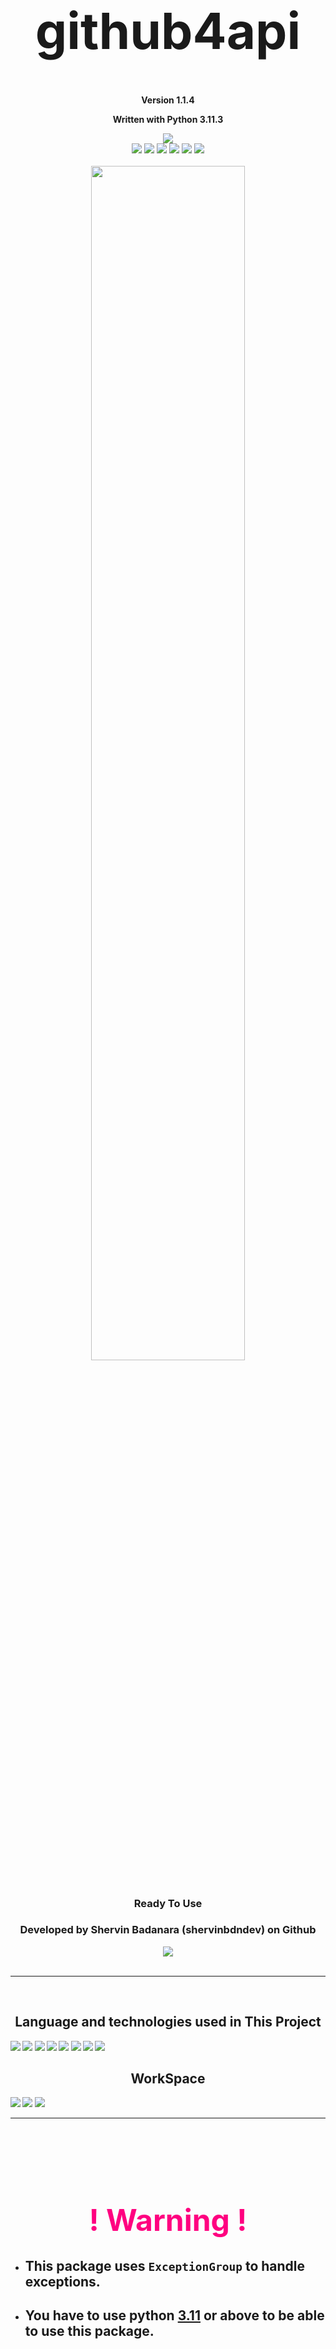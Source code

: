 <h1 align='center' style="font-size:5rem"><b>github4api</b></h1>
<p align='center'><b>Version 1.1.4</b></p>
<p align='center'><b>Written with Python 3.11.3</b></p>
<div align="center">
    <div align="center">
        <img src="https://img.shields.io/github/license/shervinbdndev/github4api.svg"></img>
    </div>
    <img src="https://img.shields.io/github/forks/shervinbdndev/github4api.svg"></img>
    <img src="https://img.shields.io/github/stars/shervinbdndev/github4api.svg"></img>
    <img src="https://img.shields.io/github/watchers/shervinbdndev/github4api.svg"></img>
    <img src="https://img.shields.io/github/issues-pr/shervinbdndev/github4api.svg"></img>
    <img src="https://img.shields.io/github/issues-pr-closed/shervinbdndev/github4api.svg"></img>
    <img src="https://img.shields.io/github/downloads/shervinbdndev/github4api/total.svg"></img>
</div>
<br>
<div align="center">
    <img style="display:block;margin-left:auto;margin-right:auto;width:70%;" src="https://github-readme-stats.vercel.app/api/pin/?username=shervinbdndev&repo=github4api&theme=dracula"></img>
</div>
<br>
<h3 align='center'>Ready To Use</h3>
<h3 align='center'>Developed by Shervin Badanara (shervinbdndev) on Github</h3>
<div align="center">
    <img src="https://forthebadge.com/images/badges/made-with-python.svg"></img>
</div>
<br>
<hr>
<br>
<h2 align='center'><b>Language and technologies used in This Project</h2>
<img src="https://img.shields.io/badge/Python-14354C?style=for-the-badge&logo=python&logoColor=white"></img>
<img src="https://img.shields.io/badge/Google_chrome-4285F4?style=for-the-badge&logo=Google-chrome&logoColor=white"></img>
<img src="https://img.shields.io/badge/Visual_Studio_Code-0078D4?style=for-the-badge&logo=visual%20studio%20code&logoColor=white"></img>
<img src="https://img.shields.io/badge/Linux-FCC624?style=for-the-badge&logo=linux&logoColor=black"></img>
<img src="https://img.shields.io/badge/Ubuntu-E95420?style=for-the-badge&logo=ubuntu&logoColor=white"></img>
<img src="https://img.shields.io/badge/GitHub-100000?style=for-the-badge&logo=github&logoColor=white"></img>
<img src="https://img.shields.io/badge/Stack_Overflow-FE7A16?style=for-the-badge&logo=stack-overflow&logoColor=white"></img>
<img src="https://img.shields.io/badge/Reddit-FF4500?style=for-the-badge&logo=reddit&logoColor=white"></img>

<br>
<h2 align='center'><b>WorkSpace</h2>
<img src="https://img.shields.io/badge/Intel-Core_i5_10600K-0071C5?style=for-the-badge&logo=intel&logoColor=white"></img>
<img src="https://img.shields.io/badge/NVIDIA-RTX2060 OC-76B900?style=for-the-badge&logo=nvidia&logoColor=white"></img>
<img src="https://img.shields.io/badge/Windows11-0078D6?style=for-the-badge&logo=windows&logoColor=white"></img>


<hr>

<br><br><br>

<h1 align='center' style='color:#ff0080; font-size:3rem;'><b>! Warning !</h1>


- ## This package uses ``` ExceptionGroup ``` to handle exceptions.
- ## You have to use python [3.11](https://www.python.org/downloads/) or above to be able to use this package.


<br><br><br>
<h1 align='left'><b>Update Your Interpreter</b></h1>

# Windows / CMD

```python
py -m pip install --upgrade pip
```

# Linux / Terminal

```python
python -m pip install --upgrade pip
```
<br>

<hr>
<br><br><br>
<h1 align='left'><b>Installation</b></h1>
 
# Windows / CMD , Linux / Terminal
```python
pip install github4api
```
<h2 align='left'>or</h2>

```python
py -m pip install github4api
```

<br><br><br>
<h1 align='left'><b>Update Library</b></h1>
 
# Windows / CMD , Linux / Terminal
```python
pip install -U github4api
```

<h2 align='left'>or</h2>

```python
py -m pip install --upgrade github4api
```

<br>

<hr>
<br><br><br>
<h1 align='left'><b>Usage</b></h1>

<br>

```python
from github4api.scraper import Scrape # Scraper Class
from github4api.handlers.user_handler import UserHandler # User Handler Class
from github4api.handlers.request_handler import RequestHandler # Request Handler Class


def main():

    # UserHandler serializes the value you given to the username param
    # RequestHandler gets the Serialized data then sends a GET request to github servers and saves the page content in request variable

    request: RequestHandler = RequestHandler(
        url=UserHandler(username='shervinbdndev').serialize(),
    ).sendGetRequest(content=True)
    

    # Scrape gets the variable as an arg

    scraper: Scrape = Scrape(data=request)

    # then we start using API by calling the startApi method
    
    scraper.startApi(log=False) # log param is for safety, the default value is True but you can change it
    

    # After all of these steps now you're free to use the API

    print(scraper.followers)
    print(scraper.followings)
    print(scraper.biography)
    
    print(scraper.json_data) # get full json data of user



if (__name__ == "__main__"):
    main()



```

<br><br><br>

# New Changes on Version 1.1.3

- ### Now you can Access User's Repositories Names

```py

from github4api.scraper import Scrape
from github4api.handlers.user_handler import UserHandler
from github4api.handlers.request_handler import RequestHandler




def main():
    request: RequestHandler = RequestHandler(
        url=UserHandler(username='shervinbdndev').serialize(get_repos=True), # for accessing the repositories you should set get_repos param to True
    ).sendGetRequest(content=True)
    
    scraper: Scrape = Scrape(data=request)
    
    scraper.startApi(log=False)

    # Then your free to use the new method to get User's Repositories names
    
    print(scraper.repositoriesNames(username='shervinbdndev'))

    # ftl (first to last) is a new option that you can use to show the repositories from the first created to the last one

    print(scraper.repositoriesNames(username='shervinbdndev', ftl=True)) # default value is False

    # Also you can select the repository by index like below

    print(scraper.repositoriesNames(username='shervinbdndev')[3]) # for example I want the 4th repository (It starts from 0 btw)



if (__name__ == "__main__"):
    main()



```

<br><br><br>

# New Changes on Version 1.1.4

## Now you can Access

- ### User's Total Stars Given
- ### User's Profile Picture Url
- ### Check Repository Star Count

```python

from github4api.scraper import Scrape
from github4api.handlers.user_handler import UserHandler
from github4api.handlers.request_handler import RequestHandler



def main():
    request: RequestHandler = RequestHandler(
        url=UserHandler(username='shervinbdndev').serialize()
    ).sendGetRequest(content=True)
    
    scraper: Scrape = Scrape(data=request)
    
    scraper.startApi(log=False)
    
    print(scraper.totalStarsGiven) # total stars given
    
    print(scraper.profilePictureUrl) # profile picture url

    # now using this new method you lets you check users repository's star count

    print(scraper.checkRepositoryStars(
        username='shervinbdndev', # user's username
        repo_name='Quizino', # repository's name
    ))




if (__name__ == "__main__"):
    main()

```

<br>

<h1 align='left'>Enjoy :)</h1>

<br>
<h3><b>Package Uploaded in PYPI :<a href="https://pypi.org/project/github4api/">Here</a></b></h3>